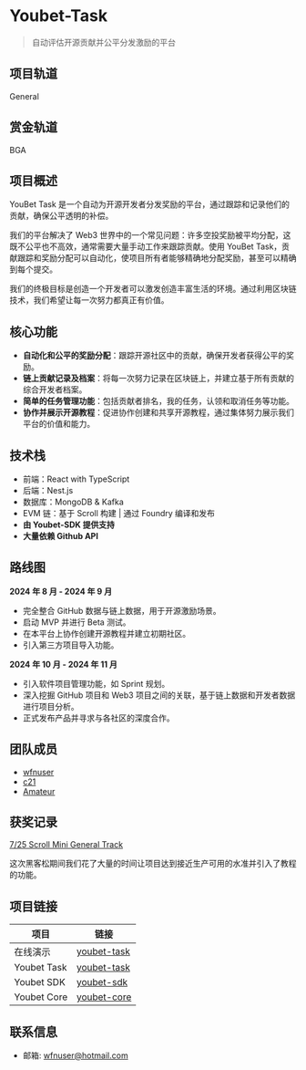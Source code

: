 # Youbet-Task

> 自动评估开源贡献并公平分发激励的平台

## 项目轨道

General

## 赏金轨道

BGA

## 项目概述

YouBet Task 是一个自动为开源开发者分发奖励的平台，通过跟踪和记录他们的贡献，确保公平透明的补偿。

我们的平台解决了 Web3 世界中的一个常见问题：许多空投奖励被平均分配，这既不公平也不高效，通常需要大量手动工作来跟踪贡献。使用 YouBet Task，贡献跟踪和奖励分配可以自动化，使项目所有者能够精确地分配奖励，甚至可以精确到每个提交。

我们的终极目标是创造一个开发者可以激发创造丰富生活的环境。通过利用区块链技术，我们希望让每一次努力都真正有价值。

## 核心功能

- **自动化和公平的奖励分配**：跟踪开源社区中的贡献，确保开发者获得公平的奖励。
- **链上贡献记录及档案**：将每一次努力记录在区块链上，并建立基于所有贡献的综合开发者档案。
- **简单的任务管理功能**：包括贡献者排名，我的任务，认领和取消任务等功能。
- **协作并展示开源教程**：促进协作创建和共享开源教程，通过集体努力展示我们平台的价值和能力。

## 技术栈

- 前端：React with TypeScript
- 后端：Nest.js
- 数据库：MongoDB & Kafka
- EVM 链：基于 Scroll 构建 | 通过 Foundry 编译和发布
- **由 Youbet-SDK 提供支持**
- **大量依赖 Github API**

## 路线图

**2024 年 8 月 - 2024 年 9 月**

- 完全整合 GitHub 数据与链上数据，用于开源激励场景。
- 启动 MVP 并进行 Beta 测试。
- 在本平台上协作创建开源教程并建立初期社区。
- 引入第三方项目导入功能。

**2024 年 10 月 - 2024 年 11 月**

- 引入软件项目管理功能，如 Sprint 规划。
- 深入挖掘 GitHub 项目和 Web3 项目之间的关联，基于链上数据和开发者数据进行项目分析。
- 正式发布产品并寻求与各社区的深度合作。

## 团队成员

- [wfnuser](https://github.com/wfnuser)
- [c21](https://github.com/jerikchan)
- [Amateur](https://github.com/Amateur0x1)

## 获奖记录

[7/25 Scroll Mini General Track](https://www.hackquest.io/zh/hackathon/projects/Scroll-City-Cup-Hackathon-YouBet-Task)

这次黑客松期间我们花了大量的时间让项目达到接近生产可用的水准并引入了教程的功能。

## 项目链接

| 项目        | 链接                                                    |
| ----------- | ------------------------------------------------------- |
| 在线演示    | [youbet-task](https://youbet-task.netlify.app/)         |
| Youbet Task | [youbet-task](https://github.com/YoubetDao/youbet-task) |
| Youbet SDK  | [youbet-sdk](https://youbetdao.github.io/)              |
| Youbet Core | [youbet-core](https://github.com/YoubetDao/youbet)      |

## 联系信息

- 邮箱: [wfnuser@hotmail.com](mailto:wfnuser@hotmail.com)
